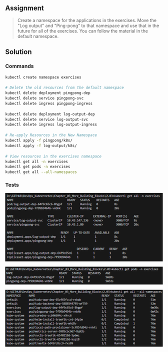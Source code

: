 ## Assignment

> Create a namespace for the applications in the exercises. Move the "Log output" and "Ping-pong" to that namespace and use that in the future for all of the exercises. You can follow the material in the default namespace.

## Solution

### Commands

```bash
kubectl create namespace exercises

# Delete the old resources from the default namespace
kubectl delete deployment pingpong-dep
kubectl delete service pingpong-svc
kubectl delete ingress pingpong-ingress

kubectl delete deployment log-output-dep
kubectl delete service log-output-svc
kubectl delete ingress log-output-ingress

# Re-apply Resources in the New Namespace
kubectl apply -f pingpong/k8s/
kubectl apply -f log-output/k8s/

# View resources in the exercises namespace
kubectl get all -n exercises
kubectl get pods -n exercises
kubectl get all --all-namespaces
```

### Tests

![alt text](image.png)

![alt text](image-1.png)

![alt text](image-2.png)